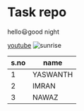 # Task repo
hello:smiley:good night

[youtube](https://www.google.com/search?channel=fs&client=ubuntu&q=youtube)
![sunrise](https://static.toiimg.com/photo/66084423.cms)

s.no|name
----|----
1|YASWANTH
2|IMRAN
3|NAWAZ
